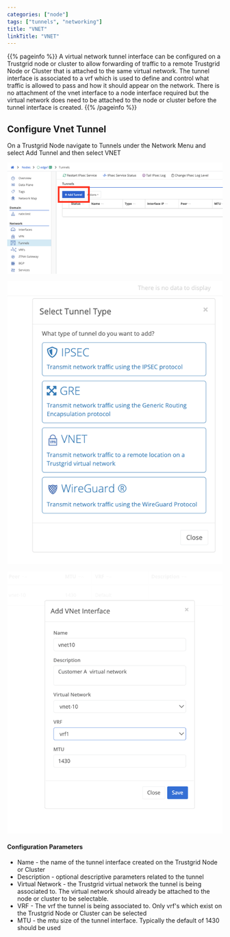 ```yaml
---
categories: ["node"]
tags: ["tunnels", "networking"]
title: "VNET"
linkTitle: "VNET"
---
```



{{% pageinfo %}}
A virtual network tunnel interface can be configured on a Trustgrid node or cluster to allow forwarding of traffic to a remote Trustgrid Node or Cluster that is attached to the same virtual network. The tunnel interface is associated to a vrf which is used to define and control what traffic is allowed to pass and how it should appear on the network. There is no attachment of the vnet interface to a node interface required but the virtual network does need to be attached to the node or cluster before the tunnel interface is created. 
{{% /pageinfo %}}

## Configure Vnet Tunnel
On a Trustgrid Node navigate to Tunnels under the Network Menu and select Add Tunnel and then select VNET

![img](add_tunnel.png)

![img](add_vnet.png)

![img](vnet.png)


#### Configuration Parameters

- Name - the name of the tunnel interface created on the Trustgrid Node or Cluster
- Description - optional descriptive parameters related to the tunnel 
- Virtual Network - the Trustgrid virtual network the tunnel is being associated to. The virtual network should already be attached to the node or cluster to be selectable. 
- VRF - The vrf the tunnel is being associated to. Only vrf's which exist on the Trustgrid Node or Cluster can be selected
- MTU - the mtu size of the tunnel interface. Typically the default of 1430 should be used

